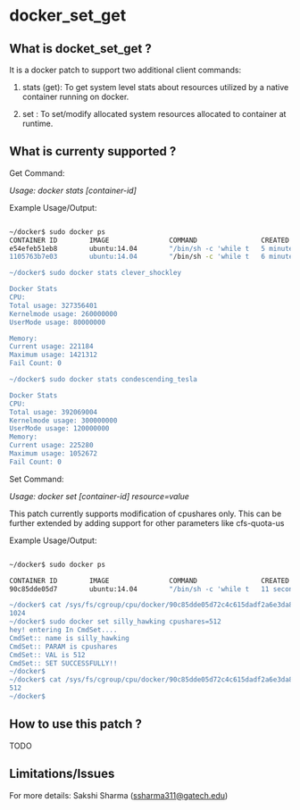 docker_set_get
==============

What is docket_set_get ?
------------------------
It is a docker patch to support two additional client commands:

1. stats (get): To get system level stats about resources utilized by a native  container running on docker.

2. set : To set/modify allocated system resources allocated to container at runtime.

What is currenty supported ?
----------------------------

Get Command: 

*_Usage: docker stats [container-id]_*

Example Usage/Output:

```bash

~/docker$ sudo docker ps
CONTAINER ID        IMAGE               COMMAND                CREATED             STATUS              PORTS               NAMES
e54efeb51eb8        ubuntu:14.04        "/bin/sh -c 'while t   5 minutes ago       Up 5 minutes                            clever_shockley    
1105763b7e03        ubuntu:14.04        "/bin/sh -c 'while t   6 minutes ago       Up 6 minutes                            condescending_tesla

~/docker$ sudo docker stats clever_shockley

Docker Stats
CPU:
Total usage: 327356401
Kernelmode usage: 260000000
UserMode usage: 80000000

Memory:
Current usage: 221184
Maximum usage: 1421312
Fail Count: 0

~/docker$ sudo docker stats condescending_tesla     

Docker Stats
CPU:
Total usage: 392069004
Kernelmode usage: 300000000
UserMode usage: 120000000
Memory:
Current usage: 225280
Maximum usage: 1052672
Fail Count: 0
``` 
 

Set Command:
	
*_Usage: docker set [container-id] resource=value_*

This patch currently supports modification of cpushares only. This can be further extended by adding support for other parameters like cfs-quota-us

Example Usage/Output:

```bash

~/docker$ sudo docker ps

CONTAINER ID        IMAGE               COMMAND                CREATED             STATUS              PORTS               NAMES
90c85dde05d7        ubuntu:14.04        "/bin/sh -c 'while t   11 seconds ago      Up 10 seconds                           silly_hawking

~/docker$ cat /sys/fs/cgroup/cpu/docker/90c85dde05d72c4c615dadf2a6e3da814d676435ee31c12969df7475ee04c449/cpu.shares
1024
~/docker$ sudo docker set silly_hawking cpushares=512
hey! entering In CmdSet....
CmdSet:: name is silly_hawking
CmdSet:: PARAM is cpushares
CmdSet:: VAL is 512
CmdSet:: SET SUCCESSFULLY!!
~/docker$
~/docker$ cat /sys/fs/cgroup/cpu/docker/90c85dde05d72c4c615dadf2a6e3da814d676435ee31c12969df7475ee04c449/cpu.shares
512
~/docker$
```

How to use this patch ?
-----------------------
TODO

Limitations/Issues
------------------

For more details: Sakshi Sharma (ssharma311@gatech.edu)
